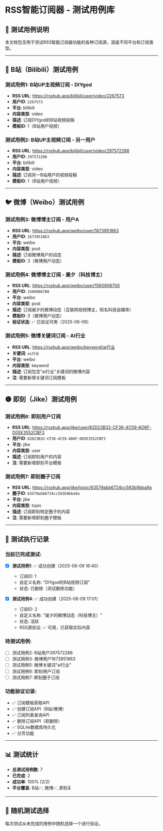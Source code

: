 # RSS智能订阅器 - 测试用例库

## 📝 测试用例说明
本文档包含用于测试RSS智能订阅器功能的各种订阅源，涵盖不同平台和订阅类型。

---

## 🎯 B站（Bilibili）测试用例

### 测试用例1: B站UP主视频订阅 - DIYgod
- **RSS URL**: https://rsshub.app/bilibili/user/video/2267573
- **用户ID**: `2267573`
- **平台**: bilibili
- **内容类型**: video
- **描述**: 订阅DIYgod的B站视频投稿
- **模板ID**: 1（B站用户视频）

### 测试用例2: B站UP主视频订阅 - 另一用户
- **RSS URL**: https://rsshub.app/bilibili/user/video/297572288
- **用户ID**: `297572288`
- **平台**: bilibili
- **内容类型**: video
- **描述**: 订阅另一B站用户的视频投稿
- **模板ID**: 1（B站用户视频）

---

## 🐦 微博（Weibo）测试用例

### 测试用例3: 微博博主订阅 - 用户A
- **RSS URL**: https://rsshub.app/weibo/user/1673951863
- **用户ID**: `1673951863`
- **平台**: weibo
- **内容类型**: post
- **描述**: 订阅微博用户的动态
- **模板ID**: 3（微博用户动态）

### 测试用例4: 微博博主订阅 - 阑夕（科技博主）
- **RSS URL**: https://rsshub.app/weibo/user/1560906700
- **用户ID**: `1560906700`
- **平台**: weibo
- **内容类型**: post
- **描述**: 订阅阑夕的微博动态（互联网视频博主，知名科技自媒体）
- **模板ID**: 3（微博用户动态）
- **验证状态**: ✅ 已验证可用（2025-06-09）

### 测试用例5: 微博关键词订阅 - AI行业
- **RSS URL**: https://rsshub.app/weibo/keyword/ai行业
- **关键词**: `ai行业`
- **平台**: weibo
- **内容类型**: keyword
- **描述**: 订阅包含"ai行业"关键词的微博内容
- **注**: 需要新增关键词订阅模板

---

## 🟡 即刻（Jike）测试用例

### 测试用例6: 即刻用户订阅
- **RSS URL**: https://rsshub.app/jike/user/82D23B32-CF36-4C59-AD6F-D05E3552CBF3
- **用户ID**: `82D23B32-CF36-4C59-AD6F-D05E3552CBF3`
- **平台**: jike
- **内容类型**: user
- **描述**: 订阅即刻用户的内容
- **注**: 需要新增即刻平台模板

### 测试用例7: 即刻圈子订阅
- **RSS URL**: https://rsshub.app/jike/topic/63579abb6724cc583b9bba9a
- **圈子ID**: `63579abb6724cc583b9bba9a`
- **平台**: jike
- **内容类型**: topic
- **描述**: 订阅即刻特定圈子的内容
- **注**: 需要新增即刻圈子模板

---

## 🧪 测试执行记录

### 当前已完成测试:
- [x] **测试用例1**: ✅ 成功创建（2025-06-09 16:40）
  - 订阅ID: 1
  - 自定义名称: "DIYgod的B站视频订阅"
  - 状态: 已删除（测试删除功能）
  
- [x] **测试用例4**: ✅ 成功创建（2025-06-09 17:01）
  - 订阅ID: 2
  - 自定义名称: "阑夕的微博动态（科技博主）"
  - 状态: 活跃
  - RSS源验证: ✅ 可用，已获取实际内容

### 待测试用例:
- [ ] 测试用例2: B站用户297572288
- [ ] 测试用例3: 微博用户1673951863  
- [ ] 测试用例5: 微博关键词"ai行业"
- [ ] 测试用例6: 即刻用户订阅
- [ ] 测试用例7: 即刻圈子订阅

### 功能验证记录:
- ✅ 订阅模板获取API
- ✅ 创建订阅API（B站/微博）
- ✅ 订阅列表查询API
- ✅ 删除订阅API（软删除）
- ✅ SQLite数据库持久化
- ✅ 分页功能

---

## 📊 测试统计
- **总测试用例数**: 7
- **已完成**: 2
- **成功率**: 100% (2/2)
- **平台覆盖**: B站✅, 微博✅, 即刻⏳

---

## 🔄 随机测试选择
每次测试从未完成的用例中随机选择一个进行验证。 